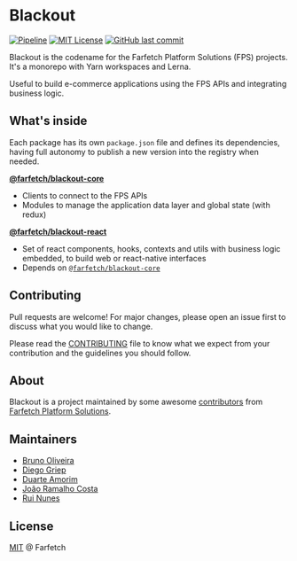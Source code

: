 # Blackout

[![Pipeline](https://github.com/Farfetch/blackout/actions/workflows/CI.yml/badge.svg)](https://github.com/Farfetch/blackout/actions/workflows/CI.yml)
[![MIT License](https://img.shields.io/apm/l/atomic-design-ui)](https://github.com/Farfetch/blackout/blob/main/LICENSE)
[![GitHub last commit](https://img.shields.io/github/last-commit/Farfetch/blackout)](https://github.com/Farfetch/blackout/graphs/commit-activity)

Blackout is the codename for the Farfetch Platform Solutions (FPS) projects. It's a monorepo with Yarn workspaces and Lerna.

Useful to build e-commerce applications using the FPS APIs and integrating business logic.

## What's inside

Each package has its own `package.json` file and defines its dependencies, having full autonomy to publish a new version into the registry when needed.

[**@farfetch/blackout-core**](packages/core)

- Clients to connect to the FPS APIs
- Modules to manage the application data layer and global state (with redux)

[**@farfetch/blackout-react**](packages/react)

- Set of react components, hooks, contexts and utils with business logic embedded, to build web or react-native interfaces
- Depends on [`@farfetch/blackout-core`](https://www.npmjs.com/package/@farfetch/blackout-core)

## Contributing

Pull requests are welcome! For major changes, please open an issue first to discuss what you would like to change.

Please read the [CONTRIBUTING](CONTRIBUTING.md) file to know what we expect from your contribution and the guidelines you should follow.

## About

Blackout is a project maintained by some awesome [contributors](https://github.com/Farfetch/blackout/graphs/contributors) from [Farfetch Platform Solutions](https://www.farfetchplatformsolutions.com/).

## Maintainers

- [Bruno Oliveira](https://github.com/boliveira)
- [Diego Griep](https://github.com/diegogriep)
- [Duarte Amorim](https://github.com/dnamorim)
- [João Ramalho Costa](https://github.com/joaoprcosta)
- [Rui Nunes](https://github.com/ruifcnunes)

## License

[MIT](LICENSE) @ Farfetch
